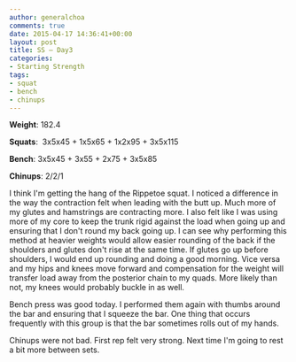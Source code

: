 ```yaml
---
author: generalchoa
comments: true
date: 2015-04-17 14:36:41+00:00
layout: post
title: SS – Day3
categories:
- Starting Strength
tags:
- squat
- bench
- chinups
---
```


**Weight**:  182.4

**Squats**:  3x5x45 + 1x5x65 + 1x2x95 + 3x5x115

**Bench**:  3x5x45 + 3x55 + 2x75 + 3x5x85

**Chinups**:  2/2/1

I think I'm getting the hang of the Rippetoe squat.  I noticed a difference in the way the contraction felt when leading with the butt up.  Much more of my glutes and hamstrings
are contracting more.  I also felt like I was using more of my core to keep the trunk rigid against the load when going up and ensuring that I don't round my back going up.  I can
see why performing this method at heavier weights would allow easier rounding of the back if the shoulders and glutes don't rise at the same time.  If glutes go up before shoulders,
I would end up rounding and doing a good morning.  Vice versa and my hips and knees move forward and compensation for the weight will transfer load away from the posterior chain
to my quads.  More likely than not, my knees would probably buckle in as well.

Bench press was good today.  I performed them again with thumbs around the bar and ensuring that I squeeze the bar.  One thing that occurs frequently with this group is that the bar
sometimes rolls out of my hands.

Chinups were not bad.  First rep felt very strong.  Next time I'm going to rest a bit more between sets.